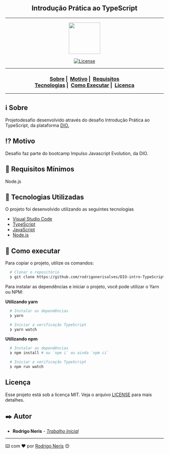 <h2 align="center">Introdução Prática ao TypeScript</h2>

---

<p align="center">
  <img src="https://upload.wikimedia.org/wikipedia/commons/thumb/4/4c/Typescript_logo_2020.svg/2048px-Typescript_logo_2020.svg.png" width="100" heigth="100" loading="lazy">
</p>

<p align="center">
  <a href="LICENSE">
    <img alt="License" src="https://img.shields.io/badge/license-MIT-%23F8952D">
  </a>
</p>

---

<h3 align="center">
  <a href="#information_source-sobre">Sobre</a>&nbsp;|&nbsp;
  <a href="#interrobang-motivo">Motivo</a>&nbsp;|&nbsp;
  <a href="#seedling-requisitos-mínimos">Requisitos</a>
  <br />
  <a href="#rocket-tecnologias-utilizadas">Tecnologias</a>&nbsp;|&nbsp;
  <a href="#link-como-executar">Como Executar</a>&nbsp;|&nbsp;
  <a href="#licença">Licença</a>
</h3>

---

## :information_source: Sobre

Projetodesafio desenvolvido através do desafio Introdução Prática ao TypeScript, da plataforma [DIO.](https://www.dio.me/)

## :interrobang: Motivo

Desafio faz parte do bootcamp Impulso Javascript Evolution, da DIO.

## :seedling: Requisitos Mínimos

Node.js

## :rocket: Tecnologias Utilizadas

O projeto foi desenvolvido utilizando as seguintes tecnologias
- [Visual Studio Code](https://code.visualstudio.com/download)
- [TypeScript](https://www.typescriptlang.org/)
- [JavaScript](https://www.javascript.com/)
- [Node.js](https://nodejs.org/)


## :link: Como executar

Para copiar o projeto, utilize os comandos:

```bash
  # Clonar o repositório
  ❯ git clone https://github.com/rodrigonerisalves/DIO-intro-TypeScript.git

```

Para instalar as dependências e iniciar o projeto, você pode utilizar o Yarn ou NPM:

**Utilizando yarn**

```bash
  # Instalar as dependências
  ❯ yarn

  # Iniciar a verificação TypeScript
  ❯ yarn watch
```

**Utilizando npm**

```bash
  # Instalar as dependências
  ❯ npm install # ou `npm i` ou ainda `npm ci`

  # Iniciar a verificação TypeScript
  ❯ npm run watch
```

## Licença

Esse projeto está sob a licença MIT. Veja o arquivo [LICENSE](LICENSE) para mais detalhes.


 ## ✒️ Autor

* **Rodrigo Neris** -  [*Trabalho Inicial*](https://github.com/rodrigonerisalves)
---
⌨️ com ❤️ por [Rodrigo Neris](www.linkedin.com/in/rodrigo-neris) 😊

